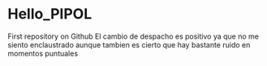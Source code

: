# Hello_PIPOL
First repository on Github
El cambio de despacho es positivo ya que no me siento enclaustrado aunque tambien es cierto que hay bastante ruido en momentos puntuales

